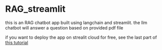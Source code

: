 # RAG_streamlit
this is an RAG chatbot app built using langchain and streamlit.  the llm chatbot will answer a question based on provided pdf file

if you want to deploy the app on strealit cloud for free, see the last part of [this tutorial](https://www.youtube.com/watch?v=D0D4Pa22iG0)
